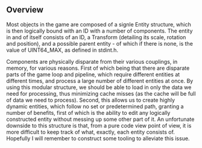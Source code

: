 ## Overview

Most objects in the game are composed of a signle Entity structure, which is then logically bound with an ID with a number of components.  The entity in and of itself consists of an ID, a Transform (detailing its scale, rotation and position), and a possible parent entity - of which if there is none, is the value of UINT64_MAX, as defined in stdint.h.

Components are physically disparate from their various couplings, in memory, for various reasons.  First of which being that there are disparate parts of the game loop and pipeline, which require different entities at different times, and process a large number of different entities at once.  By using this modular structure, we should be able to load in only the data we need for processing, thus minimizing cache misses (as the cache will be full of data we need to process).  Second, this allows us to create highly dynamic entities, which follow no set or predetermined path, granting a number of benefits, first of which is the ability to edit any logically constructed entity without messing up some other part of it.  An unfortunate downside to this structure is that, from a pure code view point of view, it is more difficult to keep track of what, exactly, each entity consists of.  Hopefully I will remember to construct some tooling to alleviate this issue.